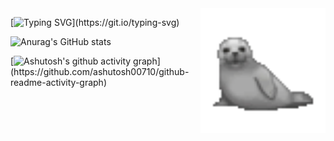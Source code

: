 <img align='right' src='img-1743413014185008wYGC3ly1hzur0tdl7lg301o01owfh.gif' width='200'>

[![Typing SVG](https://readme-typing-svg.demolab.com/?lines=HELLO!+here++zenus+10+++*meow;CHEERS+^^&color=443d31&background=F7F6F4&vCenter=true&font="Unbounded")](https://git.io/typing-svg)

![Anurag's GitHub stats](https://github-readme-stats.vercel.app/api?username=zenus10&show_icons=true&bg_color=F7F6F4&title_color=443d31&center=true&text_color=443d31&icon_color=E1C2AF&font="Unbounded")

[![Ashutosh's github activity graph](https://github-readme-activity-graph.vercel.app/graph?username=zenus10&bg_color=F7F6F4&color=E5CEBE&line=ECE5DD&point=443d31&area=true&hide_border=true&center=true&font="Unbounded")](https://github.com/ashutosh00710/github-readme-activity-graph)
